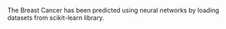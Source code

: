 The Breast Cancer has been predicted using neural networks by loading datasets from scikit-learn library.
